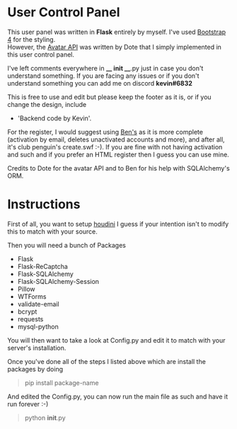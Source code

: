 # User Control Panel

This user panel was written in **Flask** entirely by myself. I've used [Bootstrap 4](https://getbootstrap.com/docs/4.0/getting-started/introduction/) for the styling.  
However, the [Avatar API](https://github.com/Times-0/Avatar/blob/master/Avatar.py) was written by Dote  that I simply implemented in this user control panel.  

I've left comments everywhere in **__ init __**.py  just in case you don't understand something. If you are facing any issues or if you don't understand something you can add me on discord **kevin#6832**  
  
This is free to use and edit but please keep the footer as it is, or if you change the design, include  
- 'Backend code by Kevin'.  
  
For the register, I would suggest using [Ben's](https://gist.github.com/ketnipz/048740d381b454e95afe910fb112ef53)  as it is more complete (activation by email, deletes unactivated accounts and more), and after all, it's  club penguin's create.swf :-). If you are fine with not having activation and such and if you prefer an HTML register then I guess you can use mine.  
  
Credits to Dote for the avatar API and to Ben for his help with SQLAlchemy's ORM.

# Instructions

First of all, you want to setup [houdini](https://github.com/Solero/Houdini) I guess if your intention isn't to modify this to match with your source.

Then you will need a bunch of Packages
- Flask
- Flask-ReCaptcha
- Flask-SQLAlchemy
- Flask-SQLAlchemy-Session
- Pillow
- WTForms
- validate-email
- bcrypt
- requests
- mysql-python

You will then want to take a look at Config.py and edit it to match with your server's installation.

Once you've done all of the steps I listed above which are install the packages by doing
> pip install package-name

And edited the Config.py, you can now run the main file as such and have it run forever :-)
>python __init__.py
